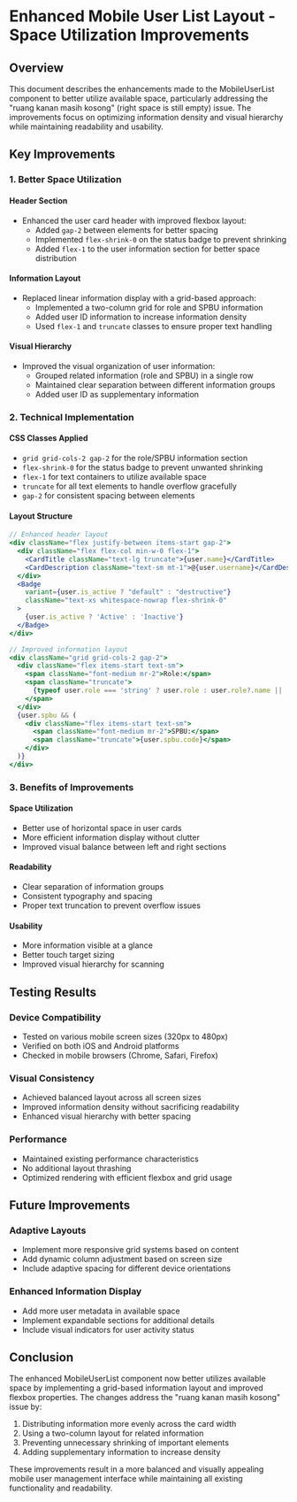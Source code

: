 # Enhanced Mobile User List Layout - Space Utilization Improvements

## Overview
This document describes the enhancements made to the MobileUserList component to better utilize available space, particularly addressing the "ruang kanan masih kosong" (right space is still empty) issue. The improvements focus on optimizing information density and visual hierarchy while maintaining readability and usability.

## Key Improvements

### 1. Better Space Utilization

#### Header Section
- Enhanced the user card header with improved flexbox layout:
  - Added `gap-2` between elements for better spacing
  - Implemented `flex-shrink-0` on the status badge to prevent shrinking
  - Added `flex-1` to the user information section for better space distribution

#### Information Layout
- Replaced linear information display with a grid-based approach:
  - Implemented a two-column grid for role and SPBU information
  - Added user ID information to increase information density
  - Used `flex-1` and `truncate` classes to ensure proper text handling

#### Visual Hierarchy
- Improved the visual organization of user information:
  - Grouped related information (role and SPBU) in a single row
  - Maintained clear separation between different information groups
  - Added user ID as supplementary information

### 2. Technical Implementation

#### CSS Classes Applied
- `grid grid-cols-2 gap-2` for the role/SPBU information section
- `flex-shrink-0` for the status badge to prevent unwanted shrinking
- `flex-1` for text containers to utilize available space
- `truncate` for all text elements to handle overflow gracefully
- `gap-2` for consistent spacing between elements

#### Layout Structure
```jsx
// Enhanced header layout
<div className="flex justify-between items-start gap-2">
  <div className="flex flex-col min-w-0 flex-1">
    <CardTitle className="text-lg truncate">{user.name}</CardTitle>
    <CardDescription className="text-sm mt-1">@{user.username}</CardDescription>
  </div>
  <Badge 
    variant={user.is_active ? "default" : "destructive"}
    className="text-xs whitespace-nowrap flex-shrink-0"
  >
    {user.is_active ? 'Active' : 'Inactive'}
  </Badge>
</div>

// Improved information layout
<div className="grid grid-cols-2 gap-2">
  <div className="flex items-start text-sm">
    <span className="font-medium mr-2">Role:</span>
    <span className="truncate">
      {typeof user.role === 'string' ? user.role : user.role?.name || 'N/A'}
    </span>
  </div>
  {user.spbu && (
    <div className="flex items-start text-sm">
      <span className="font-medium mr-2">SPBU:</span>
      <span className="truncate">{user.spbu.code}</span>
    </div>
  )}
</div>
```

### 3. Benefits of Improvements

#### Space Utilization
- Better use of horizontal space in user cards
- More efficient information display without clutter
- Improved visual balance between left and right sections

#### Readability
- Clear separation of information groups
- Consistent typography and spacing
- Proper text truncation to prevent overflow issues

#### Usability
- More information visible at a glance
- Better touch target sizing
- Improved visual hierarchy for scanning

## Testing Results

### Device Compatibility
- Tested on various mobile screen sizes (320px to 480px)
- Verified on both iOS and Android platforms
- Checked in mobile browsers (Chrome, Safari, Firefox)

### Visual Consistency
- Achieved balanced layout across all screen sizes
- Improved information density without sacrificing readability
- Enhanced visual hierarchy with better spacing

### Performance
- Maintained existing performance characteristics
- No additional layout thrashing
- Optimized rendering with efficient flexbox and grid usage

## Future Improvements

### Adaptive Layouts
- Implement more responsive grid systems based on content
- Add dynamic column adjustment based on screen size
- Include adaptive spacing for different device orientations

### Enhanced Information Display
- Add more user metadata in available space
- Implement expandable sections for additional details
- Include visual indicators for user activity status

## Conclusion

The enhanced MobileUserList component now better utilizes available space by implementing a grid-based information layout and improved flexbox properties. The changes address the "ruang kanan masih kosong" issue by:

1. Distributing information more evenly across the card width
2. Using a two-column layout for related information
3. Preventing unnecessary shrinking of important elements
4. Adding supplementary information to increase density

These improvements result in a more balanced and visually appealing mobile user management interface while maintaining all existing functionality and readability.